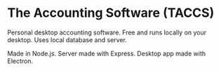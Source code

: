# The Accounting Software (TACCS)

Personal desktop accounting software. Free and runs locally on your desktop. Uses local database and server.

Made in Node.js. Server made with Express. Desktop app made with Electron.
